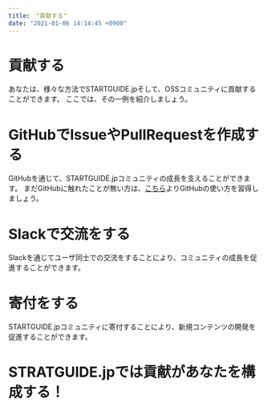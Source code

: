 ```yaml
---
title:　"貢献する"
date: "2021-01-06 14:14:45 +0900"
---
```

# 貢献する
あなたは、様々な方法でSTARTGUIDE.jpそして、OSSコミュニティに貢献することができます。
ここでは、その一例を紹介しましょう。
# GitHubでIssueやPullRequestを作成する
GitHubを通じて、STARTGUIDE.jpコミュニティの成長を支えることができます。
まだGitHubに触れたことが無い方は、[こちら](https://startguide.jp/12/29/49)よりGitHubの使い方を習得しましょう。
# Slackで交流をする
Slackを通じてユーザ同士での交流をすることにより、コミュニティの成長を促進することができます。
# 寄付をする
STARTGUIDE.jpコミュニティに寄付することにより、新規コンテンツの開発を促進することができます。
# STRATGUIDE.jpでは貢献があなたを構成する！
